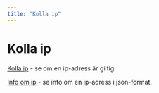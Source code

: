 ```yaml
---
title: "Kolla ip"
---
```

Kolla ip
=========================

[Kolla ip](check-ip/page) - se om en ip-adress är giltig.

[Info om ip](rest-api/json) - se info om en ip-adress i json-format.
